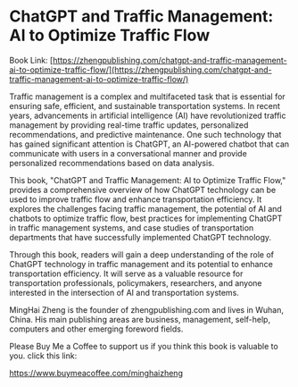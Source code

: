 # ChatGPT and Traffic Management: AI to Optimize Traffic Flow

Book Link: [https://zhengpublishing.com/chatgpt-and-traffic-management-ai-to-optimize-traffic-flow/](https://zhengpublishing.com/chatgpt-and-traffic-management-ai-to-optimize-traffic-flow/)

Traffic management is a complex and multifaceted task that is essential for ensuring safe, efficient, and sustainable transportation systems. In recent years, advancements in artificial intelligence (AI) have revolutionized traffic management by providing real-time traffic updates, personalized recommendations, and predictive maintenance. One such technology that has gained significant attention is ChatGPT, an AI-powered chatbot that can communicate with users in a conversational manner and provide personalized recommendations based on data analysis.

This book, "ChatGPT and Traffic Management: AI to Optimize Traffic Flow," provides a comprehensive overview of how ChatGPT technology can be used to improve traffic flow and enhance transportation efficiency. It explores the challenges facing traffic management, the potential of AI and chatbots to optimize traffic flow, best practices for implementing ChatGPT in traffic management systems, and case studies of transportation departments that have successfully implemented ChatGPT technology.

Through this book, readers will gain a deep understanding of the role of ChatGPT technology in traffic management and its potential to enhance transportation efficiency. It will serve as a valuable resource for transportation professionals, policymakers, researchers, and anyone interested in the intersection of AI and transportation systems.

MingHai Zheng is the founder of zhengpublishing.com and lives in Wuhan, China. His main publishing areas are business, management, self-help, computers and other emerging foreword fields.

Please Buy Me a Coffee to support us if you think this book is valuable to you. click this link:

https://www.buymeacoffee.com/minghaizheng
